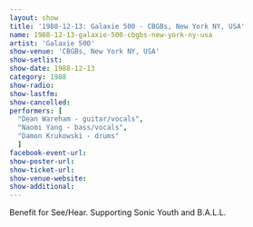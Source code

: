 ```yaml
---
layout: show
title: '1988-12-13: Galaxie 500 - CBGBs, New York NY, USA'
name: 1988-12-13-galaxie-500-cbgbs-new-york-ny-usa
artist: 'Galaxie 500'
show-venue: 'CBGBs, New York NY, USA'
show-setlist: 
show-date: 1988-12-13
category: 1988
show-radio: 
show-lastfm: 
show-cancelled: 
performers: [
  "Dean Wareham - guitar/vocals",
  "Naomi Yang - bass/vocals",
  "Damon Krukowski - drums"
  ]
facebook-event-url: 
show-poster-url: 
show-ticket-url: 
show-venue-website: 
show-additional: 
---
```


Benefit for See/Hear. Supporting Sonic Youth and B.A.L.L.